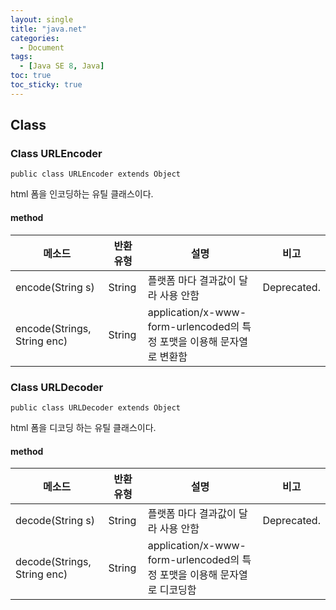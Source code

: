```yaml
---
layout: single
title: "java.net"
categories: 
  - Document
tags: 
  - [Java SE 8, Java]
toc: true
toc_sticky: true
---
```


## **Class**

### Class URLEncoder

`public class URLEncoder extends Object`

html 폼을 인코딩하는 유틸 클래스이다.

#### method

| 메소드                      | 반환 유형 | 설명                                                         | 비고        |
| --------------------------- | --------- | ------------------------------------------------------------ | ----------- |
| encode(String s)            | String    | 플랫폼 마다 결과값이 달라 사용 안함                          | Deprecated. |
| encode(Strings, String enc) | String    | application/x-www-form-urlencoded의 특정 포맷을 이용해 문자열로 변환함 |             |

### Class URLDecoder

`public class URLDecoder extends Object`

html 폼을 디코딩 하는 유틸 클래스이다.

#### method

| 메소드                      | 반환 유형 | 설명                                                         | 비고        |
| --------------------------- | --------- | ------------------------------------------------------------ | ----------- |
| decode(String s)            | String    | 플랫폼 마다 결과값이 달라 사용 안함                          | Deprecated. |
| decode(Strings, String enc) | String    | application/x-www-form-urlencoded의 특정 포맷을 이용해 문자열로 디코딩함 |             |